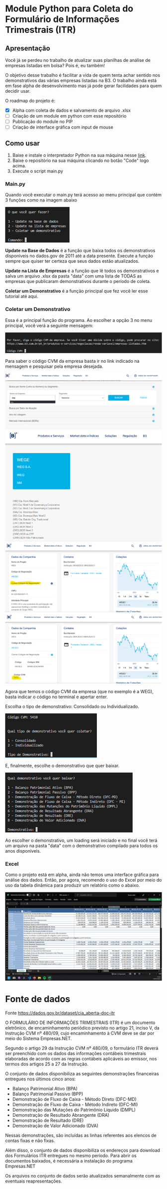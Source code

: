# Module Python para Coleta do Formulário de Informações Trimestrais (ITR)

## Apresentação
Você já se perdeu no trabalho de atualizar suas planilhas de análise de empresas listadas em bolsa? Pois é, eu também!

O objetivo desse trabalho é facilitar a vida de quem tenta achar sentido nos demonstrativos das várias empresas listadas na B3. O trabalho ainda está em fase alpha de desenvolvimento mas já pode gerar facilidades para quem decidir usar.

O roadmap do projeto é:
- [x] Alpha com coleta de dados e salvamento de arquivo .xlsx
- [ ] Criação de um module em python com esse repositório
- [ ] Publicação do module no PIP
- [ ] Criação de interface gráfica com input de mouse

## Como usar
1. Baixe e instale o interpretador Python na sua máquina nesse [link](https://www.python.org/).
2. Baixe o repositório na sua máquina clicando no botão "Code" logo acima.
3. Execute o script main.py

### Main.py
Quando você executar o main.py terá acesso ao menu principal que contém 3 funções como na imagem abaixo

![](docs/imgs/img01.png)

**Update na Base de Dados** é a função que baixa todos os demonstrativos disponíveis no dados.gov de 2011 até a data presente. Execute a função sempre que quiser ter certeza que seus dados estão atualizados.

**Update na Lista de Empresas** é a função que lê todos os demonstrativos e salva um arquivo .xlsx da pasta "data" com uma lista de TODAS as empresas que publicaram demonstrativos durante o período de coleta.

**Coletar um Demonstrativo** é a função principal que fez você ler esse tutorial até aqui.

### Coletar um Demonstrativo

Essa é a principal função do programa. Ao escolher a opção 3 no menu principal, você verá a seguinte mensagem:

![](docs/imgs/img02.png)

Para saber o código CVM da empresa basta ir no link indicado na mensagem e pesquisar pela empresa desejada.

![](docs/imgs/img03.png)
![](docs/imgs/img04.png)
![](docs/imgs/img05.png)
![](docs/imgs/img06.png)

Agora que temos o código CVM da empresa (que no exemplo é a WEG), basta indicar o código no terminal e apertar enter.

Escolha o tipo de demonstrativo: Consolidado ou Individualizado.

![](docs/imgs/img07.png)

E, finalmente, escolhe o demonstrativo que quer baixar.

![](docs/imgs/img08.png)

Ao escolher o demonstrativo, um loading será iniciado e no final você terá um arquivo na pasta "data" com o demonstrativo compilado para todos os anos disponíveis.

### Excel

Como o projeto está em alpha, ainda não temos uma interface gráfica para análise dos dados. Então, por agora, recomendo o uso do Excel por meio do uso da tabela dinâmica para produzir um relatório como o abaixo.

![](docs/imgs/img09.jpg)

# Fonte de dados

Fonte https://dados.gov.br/dataset/cia_aberta-doc-itr

O FORMULÁRIO DE INFORMAÇÕES TRIMESTRAIS (ITR) é um documento eletrônico, de encaminhamento periódico previsto no artigo 21, inciso V, da Instrução CVM nº 480/09, cujo encaminhamento à CVM deve se dar por meio do Sistema Empresas.NET.

Segundo o artigo 29 da Instrução CVM nº 480/09, o formulário ITR deverá ser preenchido com os dados das informações contábeis trimestrais elaboradas de acordo com as regras contábeis aplicáveis ao emissor, nos termos dos artigos 25 a 27 da Instrução.

O conjunto de dados disponibiliza as seguintes demonstrações financeiras entregues nos últimos cinco anos:
- Balanço Patrimonial Ativo (BPA)
- Balanço Patrimonial Passivo (BPP)
- Demonstração de Fluxo de Caixa - Método Direto (DFC-MD)
- Demonstração de Fluxo de Caixa - Método Indireto (DFC-MI)
- Demonstração das Mutações do Patrimônio Líquido (DMPL)
- Demonstração de Resultado Abrangente (DRA)
- Demonstração de Resultado (DRE)
- Demonstração de Valor Adicionado (DVA)

Nessas demonstrações, são incluídas as linhas referentes aos elencos de contas fixas e não fixas.

Além disso, o conjunto de dados disponibiliza os endereços para download dos Formulários ITR entregues no mesmo período. Para abrir os documentos baixados, é necessária a instalação do programa Empresas.NET

Os arquivos no conjunto de dados serão atualizados semanalmente com as eventuais reapresentações.
